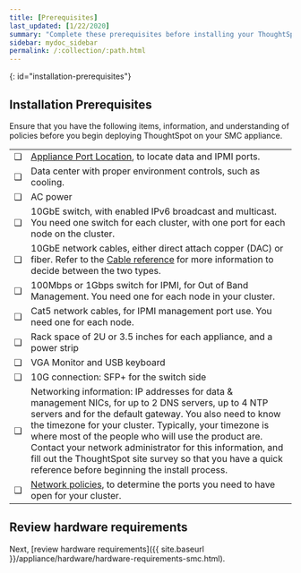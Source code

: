 ```yaml
---
title: [Prerequisites]
last_updated: [1/22/2020]
summary: "Complete these prerequisites before installing your ThoughtSpot clusters on the SMC appliance."
sidebar: mydoc_sidebar
permalink: /:collection/:path.html
---
```


{: id="installation-prerequisites"}
## Installation Prerequisites

Ensure that you have the following items, information, and understanding of policies before you begin deploying ThoughtSpot on your SMC appliance.

<table>
<tr>
<td>&#10063;</td>
<td><a href="/appliance/hardware/connect-appliance-smc.html#haswell-port-location">Appliance Port Location</a>, to locate data and IPMI ports.</td></tr>

<tr>
<td>&#10063;</td>
<td>Data center with proper environment controls, such as cooling.</td></tr>

<tr>
<td>&#10063;</td>
<td>AC power</td></tr>

<tr>
<td>&#10063;</td>
<td>10GbE switch, with enabled IPv6 broadcast and multicast. You need one switch for each cluster, with one port for each node on the cluster.</td></tr>
<tr>
<td>&#10063;</td>
<td>10GbE network cables, either direct attach copper (DAC) or fiber. Refer to the <a href="cable-networking.html">Cable reference</a> for more information to decide between the two types.</td></tr>

<tr>
<td>&#10063;</td>
<td>100Mbps or 1Gbps switch for IPMI, for Out of Band Management. You need one for each node in your cluster.</td></tr>

<tr>
<td>&#10063;</td>
<td>Cat5 network cables, for IPMI management port use. You need one for each node.</td></tr>

<tr>
<td>&#10063;</td>
<td>Rack space of 2U or 3.5 inches for each appliance, and a power strip</td></tr>

<tr>
<td>&#10063;</td>
<td>VGA Monitor and USB keyboard</td></tr>

<tr>
<td>&#10063;</td>
<td>10G connection: SFP+ for the switch side</td></tr>

<tr>
<td>&#10063;</td>
<td>Networking information: IP addresses for data & management NICs, for up to 2 DNS servers, up to 4 NTP servers and for the default gateway. You also need to know the timezone for your cluster. Typically, your timezone is where most of the people who will use the product are.  Contact your network administrator for this information, and fill out the ThoughtSpot site survey so that you have a quick reference before beginning the install process.</td></tr>

<tr>
<td>&#10063;</td>
<td><a href="{{ site.baseurl }}/appliance/firewall-ports.html">Network policies</a>, to determine the ports you need to have open for your cluster.</td></tr>
</table>

## Review hardware requirements
Next, [review hardware requirements]({{ site.baseurl }}/appliance/hardware/hardware-requirements-smc.html).
